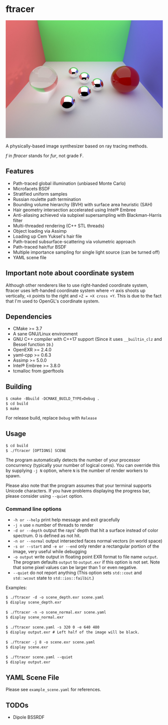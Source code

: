 # ftracer
![Example scene (1024 spp, 4 subpixels)](https://raw.githubusercontent.com/phonxvzf/fur/master/example.jpg)

A physically-based image synthesizer based on ray tracing methods.

_f_ in _ftracer_ stands for _fur_, not grade F.

## Features
- Path-traced global illumination (unbiased Monte Carlo)
- Microfacets BSDF
- Stratified uniform samples
- Russian roulette path termination
- Bounding volume hierarchy (BVH) with surface area heuristic (SAH)
- Hair geometry intersection accelerated using Intel® Embree
- Anti-aliasing achieved via subpixel supersampling with Blackman-Harris filter
- Multi-threaded rendering (C++ STL threads)
- Object loading via Assimp
- Loading up Cem Yuksel's hair file
- Path-traced subsurface-scattering via volumetric approach
- Path-traced hair/fur BSDF
- Multiple importance sampling for single light source (can be turned off)
- YAML scene file

## Important note about coordinate system
Although other renderers like to use right-handed coordinate system, ftracer uses left-handed coordinate system where `+Y` axis shoots up vertically, `+X` points to the right and `+Z = +X cross +Y`. This is due to the fact that I'm used to OpenGL's coordinate system.

## Dependencies
- CMake >= 3.7
- A sane GNU/Linux environment
- GNU C++ compiler with C++17 support (Since it uses `__builtin_clz` and Bessel function `I0`.)
- OpenEXR >= 2.4.0
- yaml-cpp >= 0.6.3
- Assimp >= 5.0.0
- Intel® Embree >= 3.8.0
- tcmalloc from gperftools

## Building
```
$ cmake -Bbuild -DCMAKE_BUILD_TYPE=Debug .
$ cd build
$ make
```
For release build, replace `Debug` with `Release`

## Usage
```
$ cd build
$ ./ftracer [OPTIONS] SCENE
```
The program automatically detects the number of your processor concurrency (typically your number of logical cores).
You can override this by supplying `-j N` option, where `N` is the number of render workers to spawn.

Please also note that the program assumes that your terminal supports Unicode characters.
If you have problems displaying the progress bar, please consider using `--quiet` option.

### Command line options
- `-h or --help` print help message and exit gracefully
- `-j n` use `n` number of threads to render
- `-d or --depth` output the rays' depth that hit a surface instead of color spectrum. 0 is defined as not hit.
- `-n or --normal` output intersected faces normal vectors (in world space)
- `-s or --start` and `-e or --end` only render a rectangular portion of the image, very useful while debugging
- `-o output` write output in floating point EXR format to file name `output`. The program defaults `output` to `output.exr` if this option is not set. Note that some pixel values can be larger than 1 or even negative.
- `--quiet` do not report anything (This option sets `std::cout` and `std::wcout` state to `std::ios::failbit`.)

Examples:
```shell
$ ./ftracer -d -o scene_depth.exr scene.yaml
$ display scene_depth.exr

$ ./ftracer -n -o scene_normal.exr scene.yaml
$ display scene_normal.exr

$ ./ftracer scene.yaml -s 320 0 -e 640 480
$ display output.exr # Left half of the image will be black.

$ ./ftracer -j 8 -o scene.exr scene.yaml
$ display scene.exr

$ ./ftracer scene.yaml --quiet
$ display output.exr
```

## YAML Scene File
Please see `example_scene.yaml` for references.

## TODOs
- Dipole BSSRDF

